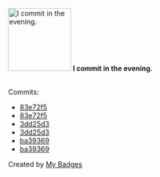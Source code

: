 <img src="https://github.com/my-badges/my-badges/blob/master/src/all-badges/time-of-commit/evening-commits.png?raw=true" alt="I commit in the evening." title="I commit in the evening." width="128">
<strong>I commit in the evening.</strong>
<br><br>

Commits:

- <a href="https://github.com/Abirdcfly/arcadia/commit/83e72f51c9d223db4c11df62268085084e920275">83e72f5</a>
- <a href="https://github.com/kubeagi/arcadia/commit/83e72f51c9d223db4c11df62268085084e920275">83e72f5</a>
- <a href="https://github.com/Abirdcfly/arcadia/commit/3dd25d3e965244051f75f0363acc99f1fe9c6fd2">3dd25d3</a>
- <a href="https://github.com/kubeagi/arcadia/commit/3dd25d3e965244051f75f0363acc99f1fe9c6fd2">3dd25d3</a>
- <a href="https://github.com/Abirdcfly/arcadia/commit/ba3936997ca89ea2b67334c4f3738954aea6ec53">ba39369</a>
- <a href="https://github.com/kubeagi/arcadia/commit/ba3936997ca89ea2b67334c4f3738954aea6ec53">ba39369</a>


Created by <a href="https://github.com/my-badges/my-badges">My Badges</a>